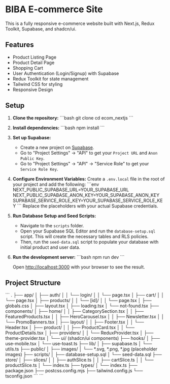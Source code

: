 # BIBA E-commerce Site

This is a fully responsive e-commerce website built with Next.js, Redux Toolkit, Supabase, and shadcn/ui.

## Features

- Product Listing Page
- Product Detail Page
- Shopping Cart
- User Authentication (Login/Signup) with Supabase
- Redux Toolkit for state management
- Tailwind CSS for styling
- Responsive Design

## Setup

1.  **Clone the repository:**
    \`\`\`bash
    git clone <repository-url>
    cd ecom_nextjs
    \`\`\`

2.  **Install dependencies:**
    \`\`\`bash
    npm install
    \`\`\`

3.  **Set up Supabase:**
    *   Create a new project on [Supabase](https://supabase.com/).
    *   Go to "Project Settings" -> "API" to get your `Project URL` and `Anon Public Key`.
    *   Go to "Project Settings" -> "API" -> "Service Role" to get your `Service Role Key`.

4.  **Configure Environment Variables:**
    Create a `.env.local` file in the root of your project and add the following:
    \`\`\`env
    NEXT_PUBLIC_SUPABASE_URL=YOUR_SUPABASE_URL
    NEXT_PUBLIC_SUPABASE_ANON_KEY=YOUR_SUPABASE_ANON_KEY
    SUPABASE_SERVICE_ROLE_KEY=YOUR_SUPABASE_SERVICE_ROLE_KEY
    \`\`\`
    Replace the placeholders with your actual Supabase credentials.

5.  **Run Database Setup and Seed Scripts:**
    *   Navigate to the `scripts` folder.
    *   Open your Supabase SQL Editor and run the `database-setup.sql` script. This will create the necessary tables and RLS policies.
    *   Then, run the `seed-data.sql` script to populate your database with initial product and user data.

6.  **Run the development server:**
    \`\`\`bash
    npm run dev
    \`\`\`

    Open [http://localhost:3000](http://localhost:3000) with your browser to see the result.

## Project Structure

\`\`\`
.
├── app/
│   ├── auth/
│   │   └── login/
│   │       └── page.tsx
│   ├── cart/
│   │   └── page.tsx
│   ├── products/
│   │   └── [id]/
│   │       └── page.tsx
│   ├── globals.css
│   ├── layout.tsx
│   ├── loading.tsx
│   └── not-found.tsx
├── components/
│   ├── home/
│   │   ├── CategorySection.tsx
│   │   ├── FeaturedProducts.tsx
│   │   ├── HeroCarousel.tsx
│   │   ├── Newsletter.tsx
│   │   └── PromoBanners.tsx
│   ├── layout/
│   │   ├── Footer.tsx
│   │   └── Header.tsx
│   ├── product/
│   │   ├── ProductCard.tsx
│   │   └── ProductDetails.tsx
│   ├── providers/
│   │   └── ReduxProvider.tsx
│   ├── theme-provider.tsx
│   └── ui/ (shadcn/ui components)
├── hooks/
│   ├── use-mobile.tsx
│   └── use-toast.ts
├── lib/
│   ├── supabase.ts
│   └── utils.ts
├── public/
│   ├── images/
│   └── *.svg, *.png, *.jpg (placeholder images)
├── scripts/
│   ├── database-setup.sql
│   └── seed-data.sql
├── store/
│   ├── slices/
│   │   ├── authSlice.ts
│   │   ├── cartSlice.ts
│   │   └── productSlice.ts
│   └── index.ts
├── types/
│   └── index.ts
├── package.json
├── postcss.config.mjs
├── tailwind.config.js
└── tsconfig.json
\`\`\`
\`\`\`
